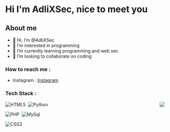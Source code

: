 # Hi I'm AdliXSec, nice to meet you

## About me

- 👋 Hi, I’m @AdliXSec
- 👀 I’m interested in programming
- 🌱 I’m currently learning programming and web sec
- 💙 I’m looking to collaborate on coding

### How to reach me :
- Instagram : [Instagram](https://instagram.com/naufalsyaa._)

### Tech Stack :
<img src="https://raw.githubusercontent.com/vitasha10/vitasha10/master/assets/Night-Coding.gif" align="right">


![HTML5](https://img.shields.io/badge/HTML5-%2311141f?style=flat&logo=html5&logoColor=%23E34F26)&nbsp;
![Python](https://img.shields.io/badge/Python-%2311141f?style=flat&logo=python&logoColor=%23007ACC)&nbsp;

![PHP](https://img.shields.io/badge/PHP-%2311141f?style=flat&logo=php&logoColor=%23777BB4)&nbsp;
![MySql](https://img.shields.io/badge/MySql-%2311141f?style=flat&logo=mysql&logoColor=white)&nbsp;

![CSS3](https://img.shields.io/badge/CSS3-%2311141f?style=flat&logo=css3&logoColor=1572B6)&nbsp;
<!---
AdliXSec/AdliXSec is a ✨ special ✨ repository because its `README.md` (this file) appears on your GitHub profile.
You can click the Preview link to take a look at your changes.
--->
